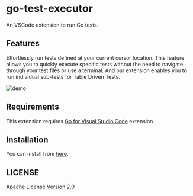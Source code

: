 # go-test-executor

An VSCode extension to run Go tests.

## Features

Effortlessly run tests defined at your current cursor location. This feature allows you to quickly execute specific tests without the need to navigate through your test files or use a terminal.
And our extension enables you to run individual sub-tests for Table Driven Tests.

![demo](https://i.gyazo.com/9295e8b40f185ea5a2b6e2e3b6b8d77a.gif)

## Requirements

This extension requires [Go for Visual Studio Code](https://marketplace.visualstudio.com/items?itemName=golang.Go) extension.

## Installation

You can install from [here](https://marketplace.visualstudio.com/items?itemName=takaaa220.go-test-executor).

## LICENSE

[Apache License Version 2.0](../LICENSE)

